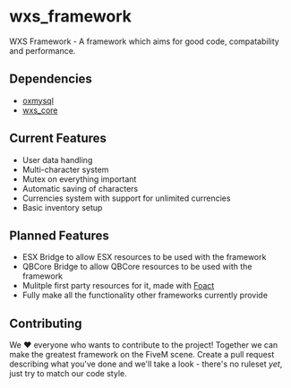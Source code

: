 # wxs_framework
WXS Framework - A framework which aims for good code, compatability and performance.

## Dependencies
- [oxmysql](https://github.com/overextended/oxmysql)
- [wxs_core](https://github.com/Walter-Xean-Scripts/wxs_core)

## Current Features
- User data handling
- Multi-character system
- Mutex on everything important
- Automatic saving of characters
- Currencies system with support for unlimited currencies
- Basic inventory setup

## Planned Features
- ESX Bridge to allow ESX resources to be used with the framework
- QBCore Bridge to allow QBCore resources to be used with the framework
- Mulitple first party resources for it, made with [Foact](https://docs.wxs.gg/docs/Core/Modules/Foact/)
- Fully make all the functionality other frameworks currently provide

## Contributing
We ❤️ everyone who wants to contribute to the project! Together we can make the greatest framework on the FiveM scene.
Create a pull request describing what you've done and we'll take a look - there's no ruleset *yet*, just try to match our code style.
